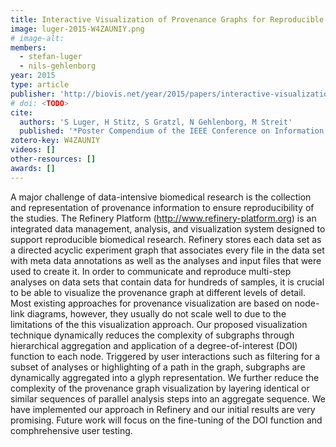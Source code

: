 ```yaml
---
title: Interactive Visualization of Provenance Graphs for Reproducible Biomedical Research
image: luger-2015-W4ZAUNIY.png
# image-alt:
members:
  - stefan-luger
  - nils-gehlenborg
year: 2015
type: article
publisher: 'http://biovis.net/year/2015/papers/interactive-visualization-provenance-graphs-reproducible-biomedical-research.html'
# doi: <TODO>
cite:
  authors: 'S Luger, H Stitz, S Gratzl, N Gehlenborg, M Streit'
  published: '*Poster Compendium of the IEEE Conference on Information Visualization (InfoVis’ 15)*'
zotero-key: W4ZAUNIY
videos: []
other-resources: []
awards: []
---
```

A major challenge of data-intensive biomedical research is the collection and
representation of provenance information to ensure reproducibility of the
studies. The Refinery Platform (http://www.refinery-platform.org) is an
integrated data management, analysis, and visualization system designed to
support reproducible biomedical research. Refinery stores each data set as a
directed acyclic experiment graph that associates every file in the data set
with meta data annotations as well as the analyses and input files that were
used to create it. In order to communicate and reproduce multi-step analyses on
data sets that contain data for hundreds of samples, it is crucial to be able
to visualize the provenance graph at different levels of detail. Most existing
approaches for provenance visualization are based on node-link diagrams,
however, they usually do not scale well to due to the limitations of the this
visualization approach.  Our proposed visualization technique dynamically
reduces the complexity of subgraphs through hierarchical aggregation and
application of a degree-of-interest (DOI) function to each node. Triggered by
user interactions such as filtering for a subset of analyses or highlighting of
a path in the graph, subgraphs are dynamically aggregated into a glyph
representation. We further reduce the complexity of the provenance graph
visualization by layering identical or similar sequences of parallel analysis
steps into an aggregate sequence. We have implemented our approach in Refinery
and our initial results are very promising. Future work will focus on the
fine-tuning of the DOI function and comphrehensive user testing.    
